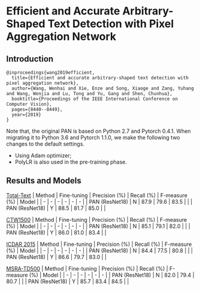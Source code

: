 # Efficient and Accurate Arbitrary-Shaped Text Detection with Pixel Aggregation Network
## Introduction
```
@inproceedings{wang2019efficient,
  title={Efficient and accurate arbitrary-shaped text detection with pixel aggregation network},
  author={Wang, Wenhai and Xie, Enze and Song, Xiaoge and Zang, Yuhang and Wang, Wenjia and Lu, Tong and Yu, Gang and Shen, Chunhua},
  booktitle={Proceedings of the IEEE International Conference on Computer Vision},
  pages={8440--8449},
  year={2019}
}
```

Note that, the original PAN is based on Python 2.7 and Pytorch 0.4.1.
When migrating it to Python 3.6 and Pytorch 1.1.0, we make the following two changes to the default settings.
- Using Adam optimizer;
- PolyLR is also used in the pre-training phase.

## Results and Models
[Total-Text](https://github.com/cs-chan/Total-Text-Dataset)
| Method | Fine-tuning | Precision (%) | Recall (%) | F-measure (%) | Model |
| - | - | - | - | - | - |
| PAN (ResNet18) | N | 87.9 | 79.6 | 83.5 | |
| PAN (ResNet18) | Y | 88.5 | 81.7 | 85.0 | |

[CTW1500](https://github.com/Yuliang-Liu/Curve-Text-Detector)
| Method | Fine-tuning | Precision (%) | Recall (%) | F-measure (%) | Model |
| - | - | - | - | - | - |
| PAN (ResNet18) | N | 85.1 | 79.1 | 82.0 | |
| PAN (ResNet18) | Y | 86.0 | 81.0 | 83.4 | |

[ICDAR 2015](https://rrc.cvc.uab.es/?ch=4)
| Method | Fine-tuning | Precision (%) | Recall (%) | F-measure (%) | Model |
| - | - | - | - | - | - |
| PAN (ResNet18) | N | 84.4 | 77.5 | 80.8 | |
| PAN (ResNet18) | Y | 86.6 | 79.7 | 83.0 | |

[MSRA-TD500](http://www.iapr-tc11.org/dataset/MSRA-TD500/MSRA-TD500.zip)
| Method | Fine-tuning | Precision (%) | Recall (%) | F-measure (%) | Model |
| - | - | - | - | - | - |
| PAN (ResNet18) | N | 82.0 | 79.4 | 80.7 | |
| PAN (ResNet18) | Y | 85.7 | 83.4 | 84.5 | |
